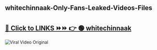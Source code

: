 
 ## whitechinnaak-Only-Fans-Leaked-Videos-Files

# <h2><a href="https://mediaupload.pro?whitechinnaak">🔗 Click to LINKS ⏩⏩ 👉 🟢 whitechinnaak </a></h2>

<a href="https://mediaupload.pro?whitechinnaak" rel="nofollow" data-target="animated-image.originalLink"><img src="https://i.ibb.co.com/xMMVF88/686577567.gif" alt="Viral Video Original" style="max-width: 100%; display: inline-block;" data-target="animated-image.originalImage"></a>